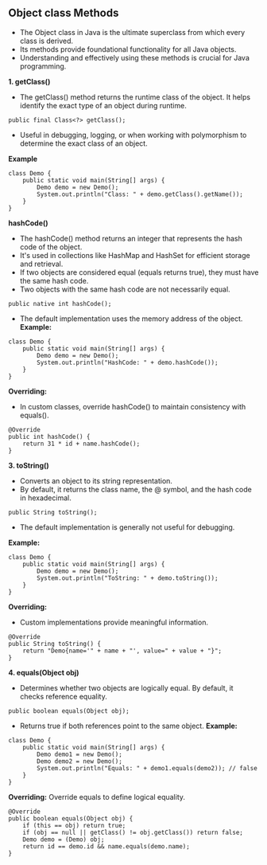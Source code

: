 ## Object class Methods
- The Object class in Java is the ultimate superclass from which every class is derived.
- Its methods provide foundational functionality for all Java objects.
- Understanding and effectively using these methods is crucial for Java programming.

**1. getClass()**
- The getClass() method returns the runtime class of the object. It helps identify the exact type of an object during runtime.
```
public final Class<?> getClass();
```
- Useful in debugging, logging, or when working with polymorphism to determine the exact class of an object.

**Example**
```
class Demo {
    public static void main(String[] args) {
        Demo demo = new Demo();
        System.out.println("Class: " + demo.getClass().getName());
    }
}
```

**hashCode()**
- The hashCode() method returns an integer that represents the hash code of the object.
- It's used in collections like HashMap and HashSet for efficient storage and retrieval.
- If two objects are considered equal (equals returns true), they must have the same hash code.
- Two objects with the same hash code are not necessarily equal.
```
public native int hashCode();
```
- The default implementation uses the memory address of the object.
**Example:**
```
class Demo {
    public static void main(String[] args) {
        Demo demo = new Demo();
        System.out.println("HashCode: " + demo.hashCode());
    }
}
```
**Overriding:**
- In custom classes, override hashCode() to maintain consistency with equals().
```
@Override
public int hashCode() {
    return 31 * id + name.hashCode();
}
```
**3. toString()**
- Converts an object to its string representation.
- By default, it returns the class name, the @ symbol, and the hash code in hexadecimal.
```
public String toString();
```
- The default implementation is generally not useful for debugging.

**Example:**
```
class Demo {
    public static void main(String[] args) {
        Demo demo = new Demo();
        System.out.println("ToString: " + demo.toString());
    }
}
```
**Overriding:**
- Custom implementations provide meaningful information.
```
@Override
public String toString() {
    return "Demo{name='" + name + "', value=" + value + "}";
}
```
**4. equals(Object obj)**
- Determines whether two objects are logically equal. By default, it checks reference equality.
```
public boolean equals(Object obj);
```
- Returns true if both references point to the same object.
**Example:**
```
class Demo {
    public static void main(String[] args) {
        Demo demo1 = new Demo();
        Demo demo2 = new Demo();
        System.out.println("Equals: " + demo1.equals(demo2)); // false
    }
}
```
**Overriding:**
Override equals to define logical equality.
```
@Override
public boolean equals(Object obj) {
    if (this == obj) return true;
    if (obj == null || getClass() != obj.getClass()) return false;
    Demo demo = (Demo) obj;
    return id == demo.id && name.equals(demo.name);
}
```
